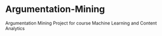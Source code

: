 # Argumentation-Mining
Argumentation Mining Project for course Machine Learning and Content Analytics
